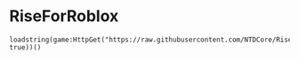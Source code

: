 # RiseForRoblox

```
loadstring(game:HttpGet("https://raw.githubusercontent.com/NTDCore/RiseForRoblox/main/main.lua", true))()
```
